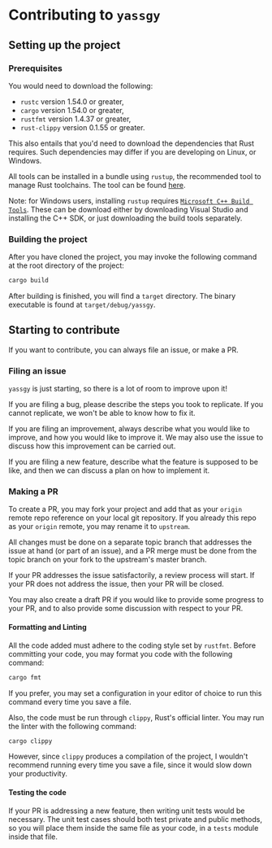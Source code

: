 # Contributing to `yassgy`

## Setting up the project

### Prerequisites

You would need to download the following:

- `rustc` version 1.54.0 or greater,
- `cargo` version 1.54.0 or greater,
- `rustfmt` version 1.4.37 or greater,
- `rust-clippy` version 0.1.55 or greater.

This also entails that you'd need to download the dependencies that Rust
requires. Such dependencies may differ if you are developing on Linux, or Windows.

All tools can be installed in a bundle using `rustup`, the recommended tool 
to manage Rust toolchains. The tool can be found
[here](https://www.rust-lang.org/tools/install).

Note: for Windows users, installing `rustup` requires
[`Microsoft C++ Build Tools`](https://visualstudio.microsoft.com/visual-cpp-build-tools/).
These can be download either by downloading Visual Studio and installing the
C++ SDK, or just downloading the build tools separately.

### Building the project

After you have cloned the project, you may invoke the following command at
the root directory of the project:

```bash
cargo build
```

After building is finished, you will find a `target` directory. The binary
executable is found at `target/debug/yassgy`.

## Starting to contribute

If you want to contribute, you can always file an issue, or make a PR.

### Filing an issue

`yassgy` is just starting, so there is a lot of room to improve upon it!

If you are filing a bug, please describe the steps you took to replicate. If
you cannot replicate, we won't be able to know how to fix it.

If you are filing an improvement, always describe what you would like to
improve, and how you would like to improve it. We may also use the issue
to discuss how this improvement can be carried out.

If you are filing a new feature, describe what the feature is supposed to
be like, and then we can discuss a plan on how to implement it.

### Making a PR

To create a PR, you may fork your project and add that as your `origin`
remote repo reference on your local git repository. If you already
this repo as your `origin` remote, you may rename it to `upstream`.

All changes must be done on a separate topic branch that addresses the
issue at hand (or part of an issue), and a PR merge must be done
from the topic branch on your fork to the upstream's master branch.

If your PR addresses the issue satisfactorily, a review process will
start. If your PR does not address the issue, then your PR will be closed.

You may also create a draft PR if you would like to provide some progress
to your PR, and to also provide some discussion with respect to your PR.

#### Formatting and Linting

All the code added must adhere to the coding style set by `rustfmt`.
Before committing your code, you may format you code with the following command:

```bash
cargo fmt
```

If you prefer, you may set a configuration in your editor of choice
to run this command every time you save a file.

Also, the code must be run through `clippy`, Rust's official linter.
You may run the linter with the following command:

```bash
cargo clippy
```

However, since `clippy` produces a compilation of the project, I wouldn't
recommend running every time you save a file, since it would slow down
your productivity.

#### Testing the code

If your PR is addressing a new feature, then writing unit tests would be
necessary. The unit test cases should both test private and public methods,
so you will place them inside the same file as your code, in a `tests` module
inside that file.